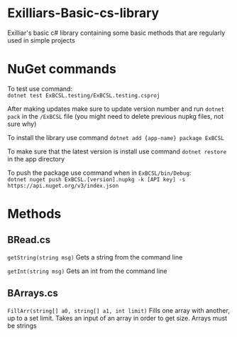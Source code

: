 # Exilliars-Basic-cs-library
Exilliar's basic c# library containing some basic methods that are regularly used in simple projects

# NuGet commands
To test use command:  
`dotnet test ExBCSL.testing/ExBCSL.testing.csproj`


After making updates make sure to update version number and run `dotnet pack` in the `/ExBCSL` file (you might need to delete previous nupkg files, not sure why)


To install the library use command `dotnet add {app-name} package ExBCSL`


To make sure that the latest version is install use command `dotnet restore` in the app directory


To push the package use command when in `ExBCSL/bin/Debug`:  
`dotnet nuget push ExBCSL.[version].nupkg -k [API key] -s https://api.nuget.org/v3/index.json`


# Methods
## BRead.cs
`getString(string msg)`
    Gets a string from the command line

`getInt(string msg)`
    Gets an int from the command line

## BArrays.cs
`FillArr(string[] a0, string[] a1, int limit)`
    Fills one array with another, up to a set limit. Takes an input of an array in order to get size. Arrays must be strings